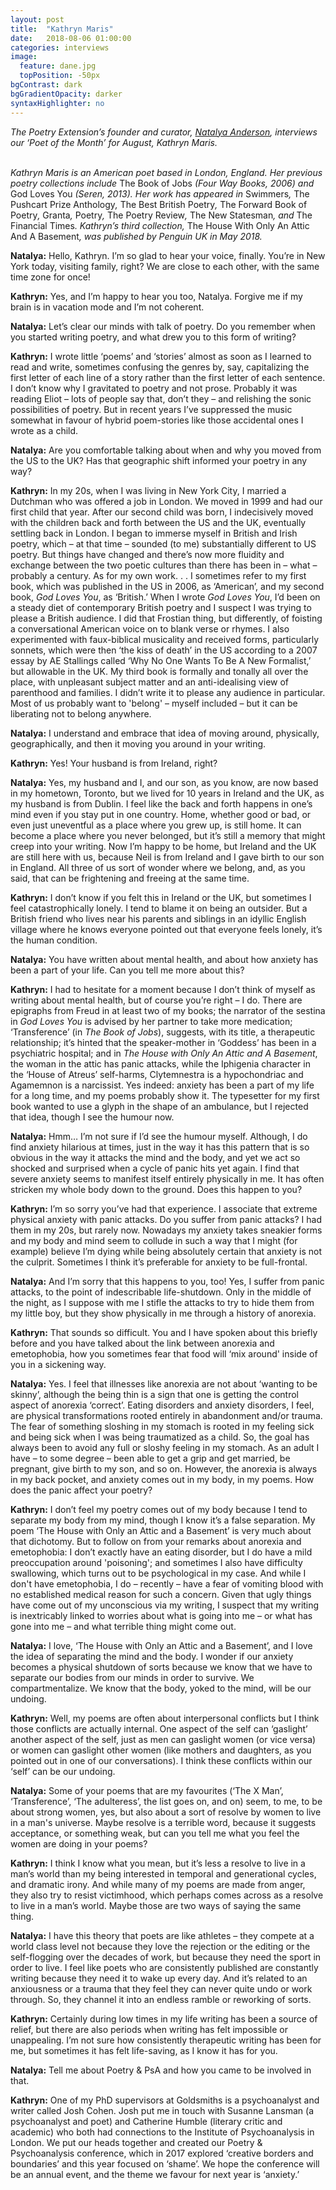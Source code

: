 ```yaml
---
layout: post
title:  "Kathryn Maris"
date:   2018-08-06 01:00:00
categories: interviews
image:
  feature: dane.jpg
  topPosition: -50px
bgContrast: dark
bgGradientOpacity: darker
syntaxHighlighter: no
---
```


<em>The Poetry Extension’s founder and curator, <a href="http://www.natalyaanderson.com" target="_blank">Natalya Anderson</a>, interviews our ‘Poet of the Month’ for August, Kathryn Maris.</em>
<br/><br/>

<em>Kathryn Maris is an American poet based in London, England. Her previous poetry collections include </em>The Book of Jobs<em> (Four Way Books, 2006) and </em>God Loves You<em> (Seren, 2013). Her work has appeared in </em>Swimmers<em>, </em>The Pushcart Prize Anthology<em>, </em>The Best British Poetry<em>, </em>The Forward Book of Poetry<em>, </em>Granta<em>, </em>Poetry<em>, </em>The Poetry Review<em>, </em>The New Statesman<em>, and </em>The Financial Times<em>. Kathryn’s third collection, </em>The House With Only An Attic And A Basement<em>, was published by Penguin UK in May 2018.</em>

<strong>Natalya:</strong> Hello, Kathryn. I’m so glad to hear your voice, finally. You’re in New York today, visiting family, right? We are close to each other, with the same time zone for once!

<strong>Kathryn:</strong> Yes, and I’m happy to hear you too, Natalya. Forgive me if my brain is in vacation mode and I’m not coherent.

<strong>Natalya:</strong> Let’s clear our minds with talk of poetry. Do you remember when you started writing poetry, and what drew you to this form of writing?

<strong>Kathryn:</strong> I wrote little ‘poems’ and ‘stories’ almost as soon as I learned to read and write, sometimes confusing the genres by, say, capitalizing the first letter of each line of a story rather than the first letter of each sentence. I don’t know why I gravitated to poetry and not prose. Probably it was reading Eliot – lots of people say that, don’t they – and relishing the sonic possibilities of poetry. But in recent years I’ve suppressed the music somewhat in favour of hybrid poem-stories like those accidental ones I wrote as a child.

<strong>Natalya:</strong> Are you comfortable talking about when and why you moved from the US to the UK? Has that geographic shift informed your poetry in any way?

<strong>Kathryn:</strong> In my 20s, when I was living in New York City, I married a Dutchman who was offered a job in London. We moved in 1999 and had our first child that year. After our second child was born, I indecisively moved with the children back and forth between the US and the UK, eventually settling back in London. I began to immerse myself in British and Irish poetry, which – at that time – sounded (to me) substantially different to US poetry. But things have changed and there’s now more fluidity and exchange between the two poetic cultures than there has been in – what – probably a century. As for my own work. . . I sometimes refer to my first book, which was published in the US in 2006, as ‘American’, and my second book, <em>God Loves You</em>, as ‘British.’  When I wrote <em>God Loves You</em>, I’d been on a steady diet of contemporary British poetry and I suspect I was trying to please a British audience. I did that Frostian thing, but differently, of foisting a conversational American voice on to blank verse or rhymes. I also experimented with faux-biblical musicality and received forms, particularly sonnets, which were then ‘the kiss of death’ in the US according to a 2007 essay by AE Stallings called ‘Why No One Wants To Be A New Formalist,’ but allowable in the UK. My third book is formally and tonally all over the place, with unpleasant subject matter and an anti-idealising view of parenthood and families. I didn’t write it to please any audience in particular. Most of us probably want to 'belong' – myself included – but it can be liberating not to belong anywhere.

<strong>Natalya:</strong> I understand and embrace that idea of moving around, physically, geographically, and then it moving you around in your writing.

<strong>Kathryn:</strong> Yes! Your husband is from Ireland, right?

<strong>Natalya:</strong> Yes, my husband and I, and our son, as you know, are now based in my hometown, Toronto, but we lived for 10 years in Ireland and the UK, as my husband is from Dublin. I feel like the back and forth happens in one’s mind even if you stay put in one country. Home, whether good or bad, or even just uneventful as a place where you grew up, is still home. It can become a place where you never belonged, but it’s still a memory that might creep into your writing. Now I’m happy to be home, but Ireland and the UK are still here with us, because Neil is from Ireland and I gave birth to our son in England. All three of us sort of wonder where we belong, and, as you said, that can be frightening and freeing at the same time.

<strong>Kathryn:</strong> I don’t know if you felt this in Ireland or the UK, but sometimes I feel catastrophically lonely. I tend to blame it on being an outsider. But a British friend who lives near his parents and siblings in an idyllic English village where he knows everyone pointed out that everyone feels lonely, it’s the human condition.

<strong>Natalya:</strong> You have written about mental health, and about how anxiety has been a part of your life. Can you tell me more about this?

<strong>Kathryn:</strong> I had to hesitate for a moment because I don’t think of myself as writing about mental health, but of course you’re right – I do. There are epigraphs from Freud in at least two of my books; the narrator of the sestina in <em>God Loves You</em> is advised by her partner to take more medication; ‘Transference’ (in <em>The Book of Jobs</em>), suggests, with its title, a therapeutic relationship; it’s hinted that the speaker-mother in ‘Goddess’ has been in a psychiatric hospital; and in <em>The House with Only An Attic and A Basement</em>, the woman in the attic has panic attacks, while the Iphigenia character in the ‘House of Atreus’ self-harms, Clytemnestra is a hypochondriac and Agamemnon is a narcissist. Yes indeed: anxiety has been a part of my life for a long time, and my poems probably show it. The typesetter for my first book wanted to use a glyph in the shape of an ambulance, but I rejected that idea, though I see the humour now.

<strong>Natalya:</strong> Hmm… I’m not sure if I’d see the humour myself. Although, I do find anxiety hilarious at times, just in the way it has this pattern that is so obvious in the way it attacks the mind and the body, and yet we act so shocked and surprised when a cycle of panic hits yet again. I find that severe anxiety seems to manifest itself entirely physically in me. It has often stricken my whole body down to the ground. Does this happen to you?

<strong>Kathryn:</strong> I’m so sorry you’ve had that experience. I associate that extreme physical anxiety with panic attacks. Do you suffer from panic attacks? I had them in my 20s, but rarely now. Nowadays my anxiety takes sneakier forms and my body and mind seem to collude in such a way that I might (for example) believe I’m dying while being absolutely certain that anxiety is not the culprit. Sometimes I think it’s preferable for anxiety to be full-frontal.

<strong>Natalya:</strong> And I’m sorry that this happens to you, too! Yes, I suffer from panic attacks, to the point of indescribable life-shutdown. Only in the middle of the night, as I suppose with me I stifle the attacks to try to hide them from my little boy, but they show physically in me through a history of anorexia.

<strong>Kathryn:</strong> That sounds so difficult. You and I have spoken about this briefly before and you have talked about the link between anorexia and emetophobia, how you sometimes fear that food will ‘mix around' inside of you in a sickening way.

<strong>Natalya:</strong> Yes. I feel that illnesses like anorexia are not about ‘wanting to be skinny’, although the being thin is a sign that one is getting the control aspect of anorexia ‘correct’. Eating disorders and anxiety disorders, I feel, are physical transformations rooted entirely in abandonment and/or trauma. The fear of something sloshing in my stomach is rooted in my feeling sick and being sick when I was being traumatized as a child. So, the goal has always been to avoid any full or sloshy feeling in my stomach. As an adult I have – to some degree – been able to get a grip and get married, be pregnant, give birth to my son, and so on. However, the anorexia is always in my back pocket, and anxiety comes out in my body, in my poems. How does the panic affect your poetry?

<strong>Kathryn:</strong> I don’t feel my poetry comes out of my body because I tend to separate my body from my mind, though I know it’s a false separation. My poem ‘The House with Only an Attic and a Basement’ is very much about that dichotomy. But to follow on from your remarks about anorexia and emetophobia: I don’t exactly have an eating disorder, but I do have a mild preoccupation around 'poisoning'; and sometimes I also have difficulty swallowing, which turns out to be psychological in my case. And while I don't have emetophobia, I do – recently – have a fear of vomiting blood with no established medical reason for such a concern. Given that ugly things have come out of my unconscious via my writing, I suspect that my writing is inextricably linked to worries about what is going into me – or what has gone into me – and what terrible thing might come out.

<strong>Natalya:</strong> I love, ‘The House with Only an Attic and a Basement’, and I love the idea of separating the mind and the body. I wonder if our anxiety becomes a physical shutdown of sorts because we know that we have to separate our bodies from our minds in order to survive. We compartmentalize. We know that the body, yoked to the mind, will be our undoing.

<strong>Kathryn:</strong> Well, my poems are often about interpersonal conflicts but I think those conflicts are actually internal. One aspect of the self can ‘gaslight’ another aspect of the self, just as men can gaslight women (or vice versa) or women can gaslight other women (like mothers and daughters, as you pointed out in one of our conversations). I think these conflicts within our ‘self’ can be our undoing.

<strong>Natalya:</strong> Some of your poems that are my favourites (‘The X Man’, ‘Transference’, ‘The adulteress’, the list goes on, and on) seem, to me, to be about strong women, yes, but also about a sort of resolve by women to live in a man's universe. Maybe resolve is a terrible word, because it suggests acceptance, or something weak, but can you tell me what you feel the women are doing in your poems?

<strong>Kathryn:</strong> I think I know what you mean, but it’s less a resolve to live in a man’s world than my being interested in temporal and generational cycles, and dramatic irony. And while many of my poems are made from anger, they also try to resist victimhood, which perhaps comes across as a resolve to live in a man’s world. Maybe those are two ways of saying the same thing.

<strong>Natalya:</strong> I have this theory that poets are like athletes – they compete at a world class level not because they love the rejection or the editing or the self-flogging over the decades of work, but because they need the sport in order to live. I feel like poets who are consistently published are constantly writing because they need it to wake up every day. And it’s related to an anxiousness or a trauma that they feel they can never quite undo or work through. So, they channel it into an endless ramble or reworking of sorts.

<strong>Kathryn:</strong> Certainly during low times in my life writing has been a source of relief, but there are also periods when writing has felt impossible or unappealing. I’m not sure how consistently therapeutic writing has been for me, but sometimes it has felt life-saving, as I know it has for you.

<strong>Natalya:</strong> Tell me about Poetry & PsA and how you came to be involved in that.

<strong>Kathryn:</strong> One of my PhD supervisors at Goldsmiths is a psychoanalyst and writer called Josh Cohen. Josh put me in touch with Susanne Lansman (a psychoanalyst and poet) and Catherine Humble (literary critic and academic) who both had connections to the Institute of Psychoanalysis in London. We put our heads together and created our Poetry & Psychoanalysis conference, which in 2017 explored ‘creative borders and boundaries’ and this year focused on ‘shame’. We hope the conference will be an annual event, and the theme we favour for next year is ‘anxiety.’
